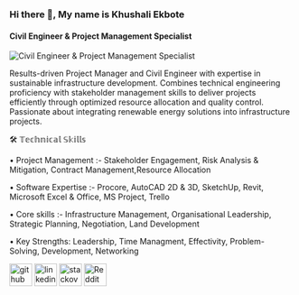 ### Hi there 👋, My name is Khushali Ekbote
#### Civil Engineer & Project Management Specialist
![Civil Engineer & Project Management Specialist](https://media.licdn.com/dms/image/v2/D4E16AQEf6UUe3obJ5w/profile-displaybackgroundimage-shrink_350_1400/profile-displaybackgroundimage-shrink_350_1400/0/1731801880628?e=1753920000&v=beta&t=-WMCSELZc4FzB_HTLwIxu822Q-pkAZUD6wES_lKLY04)

Results-driven Project Manager and Civil Engineer with expertise in sustainable infrastructure development. Combines technical engineering proficiency with stakeholder management skills to deliver projects efficiently through optimized resource allocation and quality control. Passionate about integrating renewable energy solutions into infrastructure projects.

🛠️ 𝕋𝕖𝕔𝕙𝕟𝕚𝕔𝕒𝕝 𝕊𝕜𝕚𝕝𝕝𝕤

• Project Management :- Stakeholder Engagement, Risk Analysis & Mitigation, Contract Management,Resource Allocation        

•  Software Expertise :- Procore, AutoCAD 2D & 3D, SketchUp, Revit, Microsoft Excel & Office, MS Project, Trello 

• Core skills :- Infrastructure Management, Organisational Leadership, Strategic Planning, Negotiation, Land Development 

• Key Strengths: Leadership, Time Managment, Effectivity, Problem-Solving, Development, Networking




[<img src='https://cdn.jsdelivr.net/npm/simple-icons@3.0.1/icons/github.svg' alt='github' height='40'>](https://github.com/Khushali-Ekbote)  [<img src='https://cdn.jsdelivr.net/npm/simple-icons@3.0.1/icons/linkedin.svg' alt='linkedin' height='40'>](https://www.linkedin.com/in/khushali-ekbote/)  [<img src='https://cdn.jsdelivr.net/npm/simple-icons@3.0.1/icons/stackoverflow.svg' alt='stackoverflow' height='40'>](https://stackoverflow.com/users/30678799/khushali-ekbote)  [<img src='https://cdn.jsdelivr.net/npm/simple-icons@3.0.1/icons/reddit.svg' alt='Reddit' height='40'>](https://www.reddit.com/user/Khushali-Ekbote/)  

